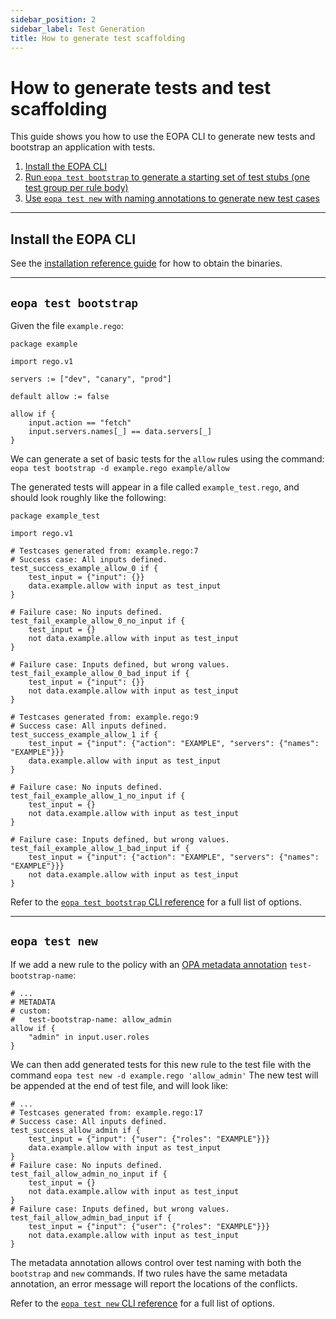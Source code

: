 ```yaml
---
sidebar_position: 2
sidebar_label: Test Generation
title: How to generate test scaffolding
---
```


# How to generate tests and test scaffolding

This guide shows you how to use the EOPA CLI to generate new tests and
bootstrap an application with tests.

1. [Install the EOPA CLI](#install-the-eopa-cli)
1. [Run `eopa test bootstrap` to generate a starting set of test stubs (one test group per rule body)](#eopa-test-bootstrap)
1. [Use `eopa test new` with naming annotations to generate new test cases](#eopa-test-new)

---


## Install the EOPA CLI

See the [installation reference guide](/eopa/how-to/install) for how to obtain the binaries.

---


## `eopa test bootstrap`

Given the file `example.rego`:
```rego
package example

import rego.v1

servers := ["dev", "canary", "prod"]

default allow := false

allow if {
	input.action == "fetch"
	input.servers.names[_] == data.servers[_]
}
```

We can generate a set of basic tests for the `allow` rules using the command: `eopa test bootstrap -d example.rego example/allow`

The generated tests will appear in a file called `example_test.rego`, and should look roughly like the following:
```rego
package example_test

import rego.v1

# Testcases generated from: example.rego:7
# Success case: All inputs defined.
test_success_example_allow_0 if {
	test_input = {"input": {}}
	data.example.allow with input as test_input
}

# Failure case: No inputs defined.
test_fail_example_allow_0_no_input if {
	test_input = {}
	not data.example.allow with input as test_input
}

# Failure case: Inputs defined, but wrong values.
test_fail_example_allow_0_bad_input if {
	test_input = {"input": {}}
	not data.example.allow with input as test_input
}

# Testcases generated from: example.rego:9
# Success case: All inputs defined.
test_success_example_allow_1 if {
	test_input = {"input": {"action": "EXAMPLE", "servers": {"names": "EXAMPLE"}}}
	data.example.allow with input as test_input
}

# Failure case: No inputs defined.
test_fail_example_allow_1_no_input if {
	test_input = {}
	not data.example.allow with input as test_input
}

# Failure case: Inputs defined, but wrong values.
test_fail_example_allow_1_bad_input if {
	test_input = {"input": {"action": "EXAMPLE", "servers": {"names": "EXAMPLE"}}}
	not data.example.allow with input as test_input
}
```

Refer to the [`eopa test bootstrap` CLI reference](/eopa/reference/cli-reference#eopa-test-bootstrap) for a full list of options.

---


## `eopa test new`


If we add a new rule to the policy with an [OPA metadata annotation](https://www.openpolicyagent.org/docs/policy-language/#metadata) `test-bootstrap-name`:
```rego
# ...
# METADATA
# custom:
#   test-bootstrap-name: allow_admin
allow if {
	"admin" in input.user.roles
}
```

We can then add generated tests for this new rule to the test file with the command `eopa test new -d example.rego 'allow_admin'`
The new test will be appended at the end of test file, and will look like:

```rego
# ...
# Testcases generated from: example.rego:17
# Success case: All inputs defined.
test_success_allow_admin if {
	test_input = {"input": {"user": {"roles": "EXAMPLE"}}}
	data.example.allow with input as test_input
}
# Failure case: No inputs defined.
test_fail_allow_admin_no_input if {
	test_input = {}
	not data.example.allow with input as test_input
}
# Failure case: Inputs defined, but wrong values.
test_fail_allow_admin_bad_input if {
	test_input = {"input": {"user": {"roles": "EXAMPLE"}}}
	not data.example.allow with input as test_input
}
```

The metadata annotation allows control over test naming with both the `bootstrap` and `new` commands.
If two rules have the same metadata annotation, an error message will report the locations of the conflicts.

Refer to the [`eopa test new` CLI reference](/eopa/reference/cli-reference#eopa-test-new) for a full list of options.
